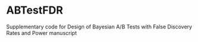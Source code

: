 # ABTestFDR
Supplementary code for Design of Bayesian A/B Tests with False Discovery Rates and Power manuscript 
